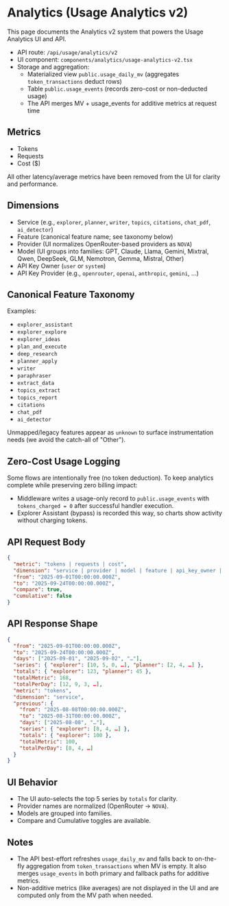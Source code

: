 # Analytics (Usage Analytics v2)

This page documents the Analytics v2 system that powers the Usage Analytics UI and API.

- API route: `/api/usage/analytics/v2`
- UI component: `components/analytics/usage-analytics-v2.tsx`
- Storage and aggregation:
  - Materialized view `public.usage_daily_mv` (aggregates `token_transactions` deduct rows)
  - Table `public.usage_events` (records zero-cost or non-deducted usage)
  - The API merges MV + usage_events for additive metrics at request time

## Metrics
- Tokens
- Requests
- Cost ($)

All other latency/average metrics have been removed from the UI for clarity and performance.

## Dimensions
- Service (e.g., `explorer`, `planner`, `writer`, `topics`, `citations`, `chat_pdf`, `ai_detector`)
- Feature (canonical feature name; see taxonomy below)
- Provider (UI normalizes OpenRouter-based providers as `NOVA`)
- Model (UI groups into families: GPT, Claude, Llama, Gemini, Mixtral, Qwen, DeepSeek, GLM, Nemotron, Gemma, Mistral, Other)
- API Key Owner (`user` or `system`)
- API Key Provider (e.g., `openrouter`, `openai`, `anthropic`, `gemini`, ...)

## Canonical Feature Taxonomy
Examples:
- `explorer_assistant`
- `explorer_explore`
- `explorer_ideas`
- `plan_and_execute`
- `deep_research`
- `planner_apply`
- `writer`
- `paraphraser`
- `extract_data`
- `topics_extract`
- `topics_report`
- `citations`
- `chat_pdf`
- `ai_detector`

Unmapped/legacy features appear as `unknown` to surface instrumentation needs (we avoid the catch-all of "Other").

## Zero-Cost Usage Logging
Some flows are intentionally free (no token deduction). To keep analytics complete while preserving zero billing impact:
- Middleware writes a usage-only record to `public.usage_events` with `tokens_charged = 0` after successful handler execution.
- Explorer Assistant (bypass) is recorded this way, so charts show activity without charging tokens.

## API Request Body
```json
{
  "metric": "tokens | requests | cost",
  "dimension": "service | provider | model | feature | api_key_owner | api_key_provider",
  "from": "2025-09-01T00:00:00.000Z",
  "to": "2025-09-24T00:00:00.000Z",
  "compare": true,
  "cumulative": false
}
```

## API Response Shape
```json
{
  "from": "2025-09-01T00:00:00.000Z",
  "to": "2025-09-24T00:00:00.000Z",
  "days": ["2025-09-01", "2025-09-02", "…"],
  "series": { "explorer": [10, 5, 0, …], "planner": [2, 4, …] },
  "totals": { "explorer": 123, "planner": 45 },
  "totalMetric": 168,
  "totalPerDay": [12, 9, 3, …],
  "metric": "tokens",
  "dimension": "service",
  "previous": {
    "from": "2025-08-08T00:00:00.000Z",
    "to": "2025-08-31T00:00:00.000Z",
    "days": ["2025-08-08", "…"],
    "series": { "explorer": [8, 4, …] },
    "totals": { "explorer": 100 },
    "totalMetric": 100,
    "totalPerDay": [8, 4, …]
  }
}
```

## UI Behavior
- The UI auto-selects the top 5 series by `totals` for clarity.
- Provider names are normalized (OpenRouter → `NOVA`).
- Models are grouped into families.
- Compare and Cumulative toggles are available.

## Notes
- The API best-effort refreshes `usage_daily_mv` and falls back to on-the-fly aggregation from `token_transactions` when MV is empty. It also merges `usage_events` in both primary and fallback paths for additive metrics.
- Non-additive metrics (like averages) are not displayed in the UI and are computed only from the MV path when needed.
